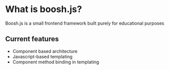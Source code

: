 # What is boosh.js?
Boosh.js is a small frontend framework built purely for educational purposes

## Current features
* Component based architecture
* Javascript-based templating
* Component method binding in templating

